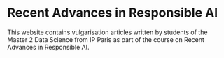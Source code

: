 # Recent Advances in Responsible AI

This website contains vulgarisation articles written by students of the Master 2 Data Science from IP Paris as part of the course on Recent Advances in Responsible AI.

